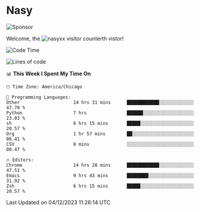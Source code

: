 # Nasy

<!--
<p align="center">
<img height="200" src="https://github-readme-stats.vercel.app/api?username=nasyxx&count_private=true&show_icons=true&theme=dracula&include_all_commits=true"/>
<img height="200" src="https://github-readme-stats.vercel.app/api/top-langs/?username=nasyxx&theme=dracula&hide=html,jupyter+notebook&count_private=true&show_icons=true"/>
</p>

  
----------------
-->

![Sponsor](https://img.shields.io/static/v1.svg?label=Sponsor&message=%E2%9D%A4&logo=GitHub&style=flat&color=pink)
 
Welcome, the ![nasyxx visitor counter](https://count.getloli.com/get/@nasyxx?theme=rule34)th vistor!
 
<!--START_SECTION:waka-->
![Code Time](http://img.shields.io/badge/Code%20Time-4%2C049%20hrs%2034%20mins-blue)

![Lines of code](https://img.shields.io/badge/From%20Hello%20World%20I%27ve%20Written-6.3%20million%20lines%20of%20code-blue)

📊 **This Week I Spent My Time On** 

```text
🕑︎ Time Zone: America/Chicago

💬 Programming Languages: 
Other                    14 hrs 31 mins      ████████████░░░░░░░░░░░░░   47.70 % 
Python                   7 hrs               ██████░░░░░░░░░░░░░░░░░░░   23.03 % 
sh                       6 hrs 15 mins       █████░░░░░░░░░░░░░░░░░░░░   20.57 % 
Org                      1 hr 57 mins        ██░░░░░░░░░░░░░░░░░░░░░░░   06.41 % 
CSV                      8 mins              ░░░░░░░░░░░░░░░░░░░░░░░░░   00.47 % 

🔥 Editors: 
Chrome                   14 hrs 28 mins      ████████████░░░░░░░░░░░░░   47.51 % 
Emacs                    9 hrs 43 mins       ████████░░░░░░░░░░░░░░░░░   31.92 % 
Zsh                      6 hrs 15 mins       █████░░░░░░░░░░░░░░░░░░░░   20.57 % 
```


 Last Updated on 04/12/2023 11:26:14 UTC
<!--END_SECTION:waka-->

<!-- ![visitors](https://visitor-badge.laobi.icu/badge?page_id=nasyxx.nasyxx) -->
